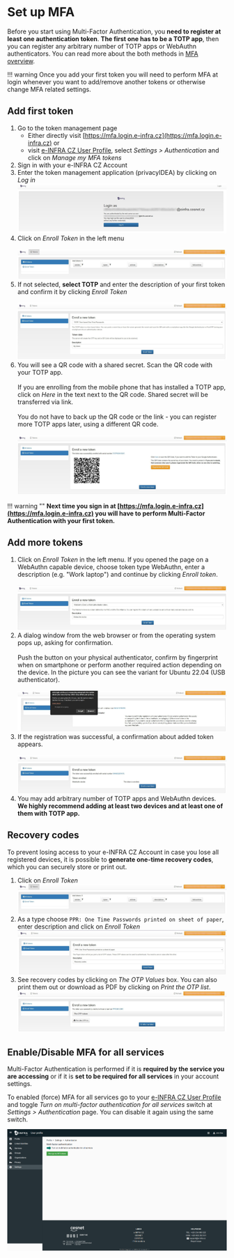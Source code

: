 # Set up MFA

Before you start using Multi-Factor Authentication, you **need to register 
at least one authentication token**. **The first one has to be a TOTP app**, 
then you can register any arbitrary number of TOTP apps or WebAuthn 
authenticators. You can read more about the both methods in [MFA overview](/account/mfa/#available-methods-of-mfa-verification).

!!! warning
    Once you add your first token you will need to perform MFA at login
    whenever you want to add/remove another tokens or otherwise change MFA
    related settings.

## Add first token

1. Go to the token management page
   * Either directly visit [https://mfa.login.e-infra.cz](https://mfa.login.e-infra.cz) or
   * visit [e-INFRA CZ User Profile](https://profile.e-infra.cz/), select 
     *Settings > Authentication* and click on *Manage my MFA tokens*
2. Sign in with your e-INFRA CZ Account
3. Enter the token management application (privacyIDEA) by clicking on *Log in*
   <br/>![](add01.jpeg)
4. Click on *Enroll Token* in the left menu<br/>
   <br/>![](add02.jpeg)
5. If not selected, **select TOTP** and enter the description of your first
   token and confirm it by clicking *Enroll Token*<br/>
   <br/>![](add03.jpeg)
6. You will see a QR code with a shared secret. Scan the QR code with your 
   TOTP app.<br/><br/>If you are enrolling from the mobile phone that has 
   installed a TOTP app, click on *Here* in the text next to the QR code. 
   Shared secret will be transferred via link.<br/><br/>You do not have to 
   back up the QR code or the link - you can register more TOTP apps later, 
   using a different QR code.<br/></br>![](add04.jpeg)<br/>

!!! warning ""
    **Next time you sign in at [https://mfa.login.e-infra.cz](https://mfa.login.e-infra.cz) 
    you will have to perform Multi-Factor Authentication with your first 
    token.**

## Add more tokens

1. Click on *Enroll Token* in the left menu. If you opened the page 
   on a WebAuthn capable device, choose token type WebAuthn, enter a 
   description (e.g. "Work laptop") and continue by clicking *Enroll token*.
   <br/>
   <br/>![](add05.jpeg)
2. A dialog window from the web browser or from the operating system pops up,
   asking for confirmation.<br/><br/>Push the button on your physical 
   authenticator, confirm by fingerprint when on smartphone or perform 
   another required action depending on the device. In the picture you can 
   see the variant for Ubuntu 22.04 (USB authenticator).<br/>
   <br/>![](add06.jpeg)
3. If the registration was successful, a confirmation about added token 
   appears.<br/>
   <br/>![](add07.jpeg)
4. You may add arbitrary number of TOTP apps and WebAuthn devices. **We 
   highly recommend adding at least two devices and at least one of them 
   with TOTP app.**

## Recovery codes

To prevent losing access to your e-INFRA CZ Account in case you lose all 
registered devices, it is possible to **generate one-time recovery codes**, 
which you can securely store or print out.

1. Click on *Enroll Token*
   <br/>![](recovery01.jpeg)
2. As a type choose `PPR: One Time Passwords printed on sheet of paper`, enter 
   description and click on *Enroll Token*
   <br/>![](recovery02.jpeg)
3. See recovery codes by clicking on *The OTP Values* box. You can also print 
   them out or download as PDF by clicking on *Print the OTP list*.
   <br/>![](recovery03.jpeg)

## Enable/Disable MFA for all services

Multi-Factor Authentication is performed if it is **required by the service you 
are accessing** or if it is **set to be required for all services** in your 
account settings.

To enabled (force) MFA for all services go to your [e-INFRA CZ User Profile](https://profile.e-infra.cz/profile/settings/auth)
and toggle *Turn on multi-factor authentication for all services* switch at 
*Settings > Authentication* page. You can disable it again using the same switch.

![Enable MFA for all services on User Profile](toggle.png)
